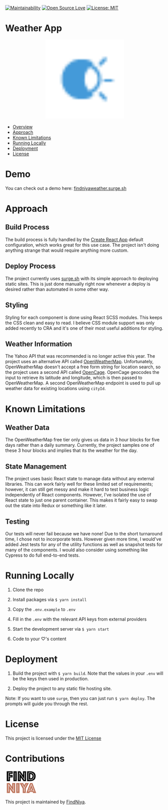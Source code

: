 
[![Maintainability](https://api.codeclimate.com/v1/badges/b229a2459e8e4551e12d/maintainability)](https://codeclimate.com/github/np6176a/weather-app/maintainability)
[![Open Source Love](https://badges.frapsoft.com/os/v2/open-source.svg?v=103)](https://github.com/ellerbrock/open-source-badges/)
[![License: MIT](https://img.shields.io/badge/License-MIT-yellow.svg)](https://opensource.org/licenses/MIT)

# Weather App

<p align="center">
  <img src="readme_images/logo.png" width="250">
</p>

* [Overview](#overview)
* [Approach](#approach)
* [Known Limitations](#known-limitations)
* [Running Locally](#running-locally)
* [Deployment](#deployment)
* [License](#license)

# Demo

You can check out a demo here: [findniyaweather.surge.sh](https://findniyaweather.surge.sh)

# Approach

## Build Process

The build process is fully handled by the [Create React App](https://github.com/facebook/create-react-app)
default configuration, which works great for this use case. The project isn't doing anything strange
that would require anything more custom.

## Deploy Process

The project currently uses [surge.sh](https://surge.sh) with
its simple approach to deploying static sites. This is just done manually right now
whenever a deploy is desired rather than automated in some other way. 

## Styling

Styling for each component is done using React SCSS modules. This keeps the CSS clean
and easy to read. I believe CSS module support was only added recently to CRA and
it's one of their most useful additions for styling.

## Weather Information

The Yahoo API that was recommended is no longer active this year. The project uses an
alternative API called [OpenWeatherMap](https://openweathermap.org).
Unfortunately, OpenWeatherMap doesn't accept a free form string for location
search, so the project uses a second API called [OpenCage](https://www.opencage.com).
OpenCage geocodes the input to retrieve its latitude and longitude, which is then
passed to OpenWeatherMap. A second OpenWeatherMap endpoint is used to pull up weather
data for existing locations using `cityId`.

# Known Limitations

## Weather Data
The OpenWeatherMap free tier only gives us data in 3 hour blocks for five days rather
than a daily summary. Currently, the project samples one of these 3 hour blocks
and implies that its the weather for the day.

## State Management
The project uses basic React state to manage data without any external libraries. This
can work fairly well for these limited set of requirements; however, it can still
get messy and make it hard to test business logic independently of React components. 
However, I've isolated the use of React state to just one parent container. This makes
it fairly easy to swap out the state into Redux or something like it later.

## Testing

Our tests will never fail because we have none! Due to the short turnaround time, I 
chose not to incorporate tests. However given more time, I would've added Jest tests
for any of the utility functions as well as snapshot tests for many of the components.
I would also consider using something like Cypress to do full end-to-end tests.

# Running Locally

1. Clone the repo

1. Install packages via `$ yarn install`

1. Copy the `.env.example` to `.env`

1. Fill in the `.env` with the relevant API keys from external providers

1. Start the development server via `$ yarn start`

1. Code to your ♡'s content

# Deployment

1. Build the project with `$ yarn build`.
Note that the values in your `.env` will be the keys then used in production.

1. Deploy the project to any static file hosting site.

Note: If you want to use `surge`, then you can just run `$ yarn deploy`. The prompts
will guide you through the rest.

# License

This project is licensed under the [MIT License](./LICENSE)

# Contributions

![FindNiya Logo](readme_images/logo-fn2.png)

This project is maintained by [FindNiya](https://www.findniya.com/). 
